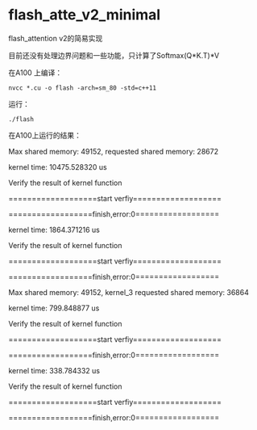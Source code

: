 # flash_atte_v2_minimal
flash_attention v2的简易实现

目前还没有处理边界问题和一些功能，只计算了Softmax(Q*K.T)*V

在A100 上编译：

```nvcc *.cu -o flash -arch=sm_80 -std=c++11```

运行： 

```./flash```
            
在A100上运行的结果：

Max shared memory: 49152, requested shared memory: 28672

kernel time: 10475.528320 us

Verify the result of kernel function

===================start verfiy===================

==================finish,error:0==================

kernel time: 1864.371216 us

Verify the result of kernel function

===================start verfiy===================

==================finish,error:0==================

Max shared memory: 49152, kernel_3 requested shared memory: 36864

kernel time: 799.848877 us

Verify the result of kernel function

===================start verfiy===================

==================finish,error:0==================

kernel time: 338.784332 us

Verify the result of kernel function

===================start verfiy===================

==================finish,error:0==================




